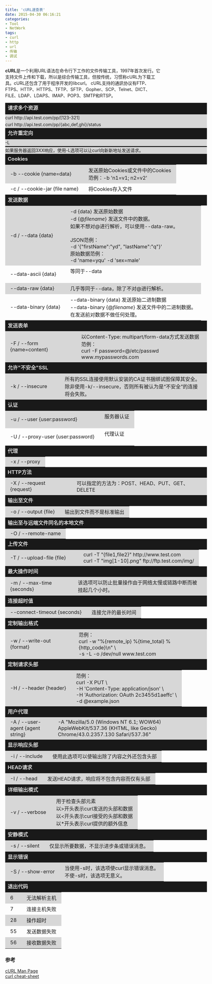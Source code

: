 ```yaml
---
title: 'cURL速查表'
date: 2015-04-30 06:16:21
categories: 
- Tool
- NetWork
tags: 
- curl
- http
- url
- 传输
- 调试
---
```

**cURL**是一个利用URL语法在命令行下工作的文件传输工具，1997年首次发行。它支持文件上传和下载，所以是综合传输工具，但按传统，习惯称cURL为下载工具。cURL还包含了用于程序开发的libcurl。
cURL支持的通訊协议有FTP、FTPS、HTTP、HTTPS、TFTP、SFTP、Gopher、SCP、Telnet、DICT、FILE、LDAP、LDAPS、IMAP、POP3、SMTP和RTSP。

<div width="100%" border="0" cellspacing="0" cellpadding="0" valign="top" style="margin: 0px; line-height: 21.7600002288818px; width: 650px;"><h3 style="padding: 6px 8px; margin: 0px; color: rgb(215, 215, 215); background-color: rgb(25,25,25);">请求多个资源</h3><div style="border-top-color: rgb(25, 25, 25); margin: 0px; border-top-width: 3px; border-top-style: solid; border-right-color: rgb(25, 25, 25); border-bottom-color: rgb(25, 25, 25); border-left-color: rgb(25, 25, 25); background-color: rgb(215, 215, 215);">curl http://api.test.com/pp/[123-321]<br>curl http://api.test.com/pp/{abc,def,ghi}/status</div><h3 style="padding: 6px 8px; margin: 0px; color: rgb(215, 215, 215); background-color: rgb(25,25,25);">允许重定向</h3><div style="border-top-color: rgb(25, 25, 25); margin: 0px; border-top-width: 3px; border-top-style: solid; border-right-color: rgb(25, 25, 25); border-bottom-color: rgb(25, 25, 25); border-left-color: rgb(25, 25, 25); background-color: rgb(215, 215, 215);">-L</div><div style="border-top-color: rgb(25, 25, 25); margin: 0px; border-top-width: 3px; border-top-style: solid; border-right-color: rgb(25, 25, 25); border-bottom-color: rgb(25, 25, 25); border-left-color: rgb(25, 25, 25); background-color: rgb(215, 215, 215);">如果服务器返回3XX响应，使用-L选项可以让curl向新新地址发送请求。</div><h3 style="padding: 6px 8px; margin: 0px; color: rgb(215, 215, 215); background-color: rgb(25,25,25);">Cookies</h3><table style="page-break-inside: avoid; border-collapse: collapse; margin: 0px; padding: 0px;" border="0" cellpadding="0" cellspacing="0" width="100%"><tbody><tr style="background-color: rgb(240, 242, 230);"><td style="background-color: rgb(215, 215, 215);"><div style="padding: 3px 8px; border-color: rgb(25, 25, 25);">-b --cookie {name=data}</div></td><td style="background-color: rgb(215, 215, 215);"><div style="padding: 3px 8px; border-color: rgb(25, 25, 25);">发送原始Cookies或文件中的Cookies<br>范例：-b 'n1=v1; n2=v2'</div></td></tr><tr><td><div style="padding: 3px 8px; border-color: rgb(25, 25, 25);">-c / --cookie-jar {file name}</div></td><td colspan="2"><div style="padding: 3px 8px; border-color: rgb(25, 25, 25);">将Cookies存入文件</div></td></tr></tbody></table><h3 style="padding: 6px 8px; margin: 0px; color: rgb(215, 215, 215); background-color: rgb(25,25,25);">发送数据</h3><table style="page-break-inside: avoid; border-collapse: collapse; margin: 0px; padding: 0px;" border="0" cellpadding="0" cellspacing="0" width="100%"><tbody><tr style="background-color: rgb(240, 242, 230);"><td style="background-color: rgb(215, 215, 215);"><div style="padding: 3px 8px; border-color: rgb(25, 25, 25);">-d / --data {data}</div></td><td style="background-color: rgb(215, 215, 215);"><div style="padding: 3px 8px; border-color: rgb(25, 25, 25);">-d {data} 发送原始数据<br>-d {@<em>filename</em>} 发送文件中的数据。<br>如果不想对@进行解析，可以使用--data-raw。<br><br>JSON范例：<br>-d '{"firstName":"yd", "lastName":"q"}'<br>原始数据范例：<br>-d 'name=yqu' -d 'sex=male'</div></td></tr><tr><td><div style="padding: 3px 8px; border-color: rgb(25, 25, 25);">--data-ascii {data}</div></td><td><div style="padding: 3px 8px; border-color: rgb(25, 25, 25);">等同于--data</div><br></td></tr><tr style="background-color: rgb(240, 242, 230);"><td style="background-color: rgb(215, 215, 215);"><div style="padding: 3px 8px; border-color: rgb(25, 25, 25);">--data-raw {data}</div></td><td style="background-color: rgb(215, 215, 215);"><div style="padding: 3px 8px; border-color: rgb(25, 25, 25);">几乎等同于--data，除了不对@进行解析。</div></td></tr><tr><td><div style="padding: 3px 8px; border-color: rgb(25, 25, 25);">--data-binary {data}</div></td><td><div style="padding: 3px 8px; border-color: rgb(25, 25, 25);">--data-binary {data} 发送原始二进制数据<br>--data-binary {@<em>filename</em>} 发送文件中的二进制数据。<br>在发送前对数据不做任何处理。</div></td></tr></tbody></table><h3 style="padding: 6px 8px; margin: 0px; color: rgb(215, 215, 215); background-color: rgb(25,25,25);">发送表单</h3><table style="page-break-inside: avoid; border-collapse: collapse; margin: 0px; padding: 0px;" border="0" cellpadding="0" cellspacing="0" width="100%"><tbody><tr style="background-color: rgb(240, 242, 230);"><td style="background-color: rgb(215, 215, 215);"><div style="padding: 3px 8px; border-color: rgb(25, 25, 25);">-F / --form {name=content}</div></td><td style="background-color: rgb(215, 215, 215);"><div style="padding: 3px 8px; border-color: rgb(25, 25, 25);">以Content-Type: multipart/form-data方式发送数据<br>范例：<br>curl -F password=@/etc/passwd www.mypasswords.com</div></td></tr></tbody></table><h3 style="padding: 6px 8px; margin: 0px; color: rgb(215, 215, 215); background-color: rgb(25,25,25);">允许"不安全"SSL</h3><table style="page-break-inside: avoid; border-collapse: collapse; margin: 0px; padding: 0px;" border="0" cellpadding="0" cellspacing="0" width="100%"><tbody><tr style="background-color: rgb(240, 242, 230);"><td style="background-color: rgb(215, 215, 215); width:160px"><div style="padding: 3px 8px; border-color: rgb(25, 25, 25);">-k / --insecure</div></td><td style="background-color: rgb(215, 215, 215);"><div style="padding: 3px 8px; border-color: rgb(25, 25, 25);">所有的SSL连接使用默认安装的CA证书捆绑试图保障其安全。除非使用-k/--insecure，否则所有被认为是“不安全”的连接将会失败。</div></td></tr></tbody></table><h3 style="padding: 6px 8px; margin: 0px; color: rgb(215, 215, 215); background-color: rgb(25,25,25);">认证</h3><table style="page-break-inside: avoid; border-collapse: collapse; margin: 0px; padding: 0px;" border="0" cellpadding="0" cellspacing="0" width="100%"><tbody><tr style="background-color: rgb(240, 242, 230);"><td style="background-color: rgb(215, 215, 215);"><div style="padding: 3px 8px; border-color: rgb(25, 25, 25);">-u / --user {user:password}</div></td><td style="background-color: rgb(215, 215, 215);"><div style="padding: 3px 8px; border-color: rgb(25, 25, 25);">服务器认证</div><br></td></tr><tr><td><div style="padding: 3px 8px; border-color: rgb(25, 25, 25);">-U / --proxy-user {user:password}</div></td><td><div style="padding: 3px 8px; border-color: rgb(25, 25, 25);">代理认证</div><br></td></tr></tbody></table><h3 style="padding: 6px 8px; margin: 0px; color: rgb(215, 215, 215); background-color: rgb(25,25,25);">代理</h3><table style="page-break-inside: avoid; border-collapse: collapse; margin: 0px; padding: 0px;" border="0" cellpadding="0" cellspacing="0" width="100%"><tbody><tr style="background-color: rgb(240, 242, 230);"><td colspan="1" style="background-color: rgb(215, 215, 215);"><div style="padding: 3px 8px; border-color: rgb(25, 25, 25);">-x / --proxy</div></td></tr></tbody></table><h3 style="padding: 6px 8px; margin: 0px; color: rgb(215, 215, 215); background-color: rgb(25,25,25);">HTTP方法</h3><table style="page-break-inside: avoid; border-collapse: collapse; margin: 0px; padding: 0px;" border="0" cellpadding="0" cellspacing="0" width="100%"><tbody><tr style="background-color: rgb(240, 242, 230);"><td style="background-color: rgb(215, 215, 215);"><div style="padding: 3px 8px; border-color: rgb(25, 25, 25);">-X / --request {request}</div></td><td style="background-color: rgb(215, 215, 215);"><div style="padding: 3px 8px; border-color: rgb(25, 25, 25);">可以指定的方法为：POST、HEAD、PUT、GET、DELETE</div></td></tr></tbody></table><h3 style="padding: 6px 8px; margin: 0px; color: rgb(215, 215, 215); background-color: rgb(25,25,25);">输出至文件</h3><table style="page-break-inside: avoid; border-collapse: collapse; margin: 0px; padding: 0px;" border="0" cellpadding="0" cellspacing="0" width="100%"><tbody><tr style="background-color: rgb(240, 242, 230);"><td colspan="1" style="background-color: rgb(215, 215, 215);"><div style="padding: 3px 8px; border-color: rgb(25, 25, 25);">-o / --output {file}</div></td><td colspan="1" style="background-color: rgb(215, 215, 215);"><div style="padding: 3px 8px; border-color: rgb(25, 25, 25);">输出到文件而不是标准输出</div></td></tr></tbody></table><h3 style="padding: 6px 8px; margin: 0px; color: rgb(215, 215, 215); background-color: rgb(25,25,25);">输出至与远端文件同名的本地文件</h3><table style="page-break-inside: avoid; border-collapse: collapse; margin: 0px; padding: 0px;" border="0" cellpadding="0" cellspacing="0" width="100%"><tbody><tr style="background-color: rgb(240, 242, 230);"><td style="background-color: rgb(215, 215, 215);"><div style="padding: 3px 8px; border-color: rgb(25, 25, 25);">-O / --remote-name</div></td></tr></tbody></table><h3 style="padding: 6px 8px; margin: 0px; color: rgb(215, 215, 215); background-color: rgb(25,25,25);">上传文件</h3><table style="page-break-inside: avoid; border-collapse: collapse; margin: 0px; padding: 0px;" border="0" cellpadding="0" cellspacing="0" width="100%"><tbody><tr style="background-color: rgb(240, 242, 230);"><td style="background-color: rgb(215, 215, 215); width: 220px"><div style="padding: 3px 8px; border-color: rgb(25, 25, 25);">-T / --upload-file {file}</div></td><td style="background-color: rgb(215, 215, 215);"><div style="padding: 3px 8px; border-color: rgb(25, 25, 25);">curl -T "{file1,file2}" http://www.test.com<br>curl -T "img[1-10].png" ftp://ftp.test.com/img/</div></td></tr></tbody></table><h3 style="padding: 6px 8px; margin: 0px; color: rgb(215, 215, 215); background-color: rgb(25,25,25);">最大操作时间</h3><table style="page-break-inside: avoid; border-collapse: collapse; margin: 0px; padding: 0px;" border="0" cellpadding="0" cellspacing="0" width="100%"><tbody><tr style="background-color: rgb(240, 242, 230);"><td colspan="1" style="background-color: rgb(215, 215, 215);"><div style="padding: 3px 8px; border-color: rgb(25, 25, 25);">-m / --max-time {seconds}</div></td><td colspan="1" style="background-color: rgb(215, 215, 215);"><div style="padding: 3px 8px; border-color: rgb(25, 25, 25);">该选项可以防止批量操作由于网络太慢或链路中断而被挂起几个小时。</div></td></tr></tbody></table><h3 style="padding: 6px 8px; margin: 0px; color: rgb(215, 215, 215); background-color: rgb(25,25,25);">连接超时值</h3><table style="page-break-inside: avoid; border-collapse: collapse; margin: 0px; padding: 0px;" border="0" cellpadding="0" cellspacing="0" width="100%"><tbody><tr style="background-color: rgb(240, 242, 230);"><td style="background-color: rgb(215, 215, 215);"><div style="padding: 3px 8px; border-color: rgb(25, 25, 25);">--connect-timeout {seconds}</div></td><td style="background-color: rgb(215, 215, 215);"><div style="padding: 3px 8px; border-color: rgb(25, 25, 25);">连接允许的最长时间</div></td></tr></tbody></table><h3 style="padding: 6px 8px; margin: 0px; color: rgb(215, 215, 215); background-color: rgb(25,25,25);">定制输出格式</h3><table style="page-break-inside: avoid; border-collapse: collapse; margin: 0px; padding: 0px;" border="0" cellpadding="0" cellspacing="0" width="100%"><tbody><tr style="background-color: rgb(240, 242, 230);"><td style="background-color: rgb(215, 215, 215);"><div style="padding: 3px 8px; border-color: rgb(25, 25, 25);">-w / --write-out {format}</div></td><td style="background-color: rgb(215, 215, 215);"><div style="padding: 3px 8px; border-color: rgb(25, 25, 25);">范例：<br>curl -w "%{remote_ip} %{time_total} %{http_code}\n" \<br>-s -L -o /dev/null www.test.com</div></td></tr></tbody></table><h3 style="padding: 6px 8px; margin: 0px; color: rgb(215, 215, 215); background-color: rgb(25,25,25);">定制请求头部</h3><table style="page-break-inside: avoid; border-collapse: collapse; margin: 0px; padding: 0px;" border="0" cellpadding="0" cellspacing="0" width="100%"><tbody><tr style="background-color: rgb(240, 242, 230);"><td style="background-color: rgb(215, 215, 215);"><div style="padding: 3px 8px; border-color: rgb(25, 25, 25);">-H / --header {header}</div></td><td style="background-color: rgb(215, 215, 215);"><div style="padding: 3px 8px; border-color: rgb(25, 25, 25);">范例：<br>curl -X PUT \<br>-H 'Content-Type: application/json' \<br>-H 'Authorization: OAuth 2c3455d1aeffc' \<br>-d @example.json</div></td></tr></tbody></table><h3 style="padding: 6px 8px; margin: 0px; color: rgb(215, 215, 215); background-color: rgb(25,25,25);">用户代理</h3><table style="page-break-inside: avoid; border-collapse: collapse; margin: 0px; padding: 0px;" border="0" cellpadding="0" cellspacing="0" width="100%"><tbody><tr style="background-color: rgb(240, 242, 230);"><td colspan="1" style="background-color: rgb(215, 215, 215);"><div style="padding: 3px 8px; border-color: rgb(25, 25, 25);">-A / --user-agent {agent string}</div></td><td colspan="1" style="background-color: rgb(215, 215, 215);"><div style="padding: 3px 8px; border-color: rgb(25, 25, 25);">-A "Mozilla/5.0 (Windows NT 6.1; WOW64) AppleWebKit/537.36 (KHTML, like Gecko) Chrome/43.0.2357.130 Safari/537.36"</div></td></tr></tbody></table><h3 style="padding: 6px 8px; margin: 0px; color: rgb(215, 215, 215); background-color: rgb(25,25,25);">显示响应头部</h3><table style="page-break-inside: avoid; border-collapse: collapse; margin: 0px; padding: 0px;" border="0" cellpadding="0" cellspacing="0" width="100%"><tbody><tr style="background-color: rgb(240, 242, 230);"><td style="background-color: rgb(215, 215, 215);"><div style="padding: 3px 8px; border-color: rgb(25, 25, 25);">-i / --include</div></td><td style="background-color: rgb(215, 215, 215);"><div style="padding: 3px 8px; border-color: rgb(25, 25, 25);">使用此选项可以使输出除了内容之外还包含头部</div></td></tr></tbody></table><h3 style="padding: 6px 8px; margin: 0px; color: rgb(215, 215, 215); background-color: rgb(25,25,25);">HEAD请求</h3><table style="page-break-inside: avoid; border-collapse: collapse; margin: 0px; padding: 0px;" border="0" cellpadding="0" cellspacing="0" width="100%"><tbody><tr style="background-color: rgb(240, 242, 230);"><td style="background-color: rgb(215, 215, 215);"><div style="padding: 3px 8px; border-color: rgb(25, 25, 25);">-I / --head</div></td><td style="background-color: rgb(215, 215, 215);"><div style="padding: 3px 8px; border-color: rgb(25, 25, 25);">发送HEAD请求，响应将不包含内容而仅有头部</div></td></tr></tbody></table><h3 style="padding: 6px 8px; margin: 0px; color: rgb(215, 215, 215); background-color: rgb(25,25,25);">详细输出模式</h3><table style="page-break-inside: avoid; border-collapse: collapse; margin: 0px; padding: 0px;" border="0" cellpadding="0" cellspacing="0" width="100%"><tbody><tr style="background-color: rgb(240, 242, 230);"><td style="background-color: rgb(215, 215, 215);"><div style="padding: 3px 8px; border-color: rgb(25, 25, 25);">-v / --verbose</div></td><td style="background-color: rgb(215, 215, 215);"><div style="padding: 3px 8px; border-color: rgb(25, 25, 25);">用于检查头部元素<br>以&gt;开头表示curl发送的头部和数据<br>以&lt;开头表示curl接受的头部和数据<br>以*开头表示curl提供的额外信息</div></td></tr></tbody></table><h3 style="padding: 6px 8px; margin: 0px; color: rgb(215, 215, 215); background-color: rgb(25,25,25);">安静模式</h3><table style="page-break-inside: avoid; border-collapse: collapse; margin: 0px; padding: 0px;" border="0" cellpadding="0" cellspacing="0" width="100%"><tbody><tr style="background-color: rgb(240, 242, 230);"><td colspan="1" style="background-color: rgb(215, 215, 215);"><div style="padding: 3px 8px; border-color: rgb(25, 25, 25);">-s / --silent</div></td><td colspan="1" style="background-color: rgb(215, 215, 215);"><div style="padding: 3px 8px; border-color: rgb(25, 25, 25);">仅显示所要数据，不显示进步条或错误消息。</div></td></tr></tbody></table><h3 style="padding: 6px 8px; margin: 0px; color: rgb(215, 215, 215); background-color: rgb(25,25,25);">显示错误</h3><table style="page-break-inside: avoid; border-collapse: collapse; margin: 0px; padding: 0px;" border="0" cellpadding="0" cellspacing="0" width="100%"><tbody><tr style="background-color: rgb(240, 242, 230);"><td style="background-color: rgb(215, 215, 215);"><div style="padding: 3px 8px; border-color: rgb(25, 25, 25);">-S / --show-error</div></td><td style="background-color: rgb(215, 215, 215);"><div style="padding: 3px 8px; border-color: rgb(25, 25, 25);">当使用-s时，该选项使curl显示错误消息。<br>不使-s时，该选项无意义。</div></td></tr></tbody></table><h3 style="padding: 6px 8px; margin: 0px; color: rgb(215, 215, 215); background-color: rgb(25,25,25);">退出代码</h3><table style="page-break-inside: avoid; border-collapse: collapse; margin: 0px; padding: 0px;" border="0" cellpadding="0" cellspacing="0" width="100%"><tbody><tr style="background-color: rgb(240, 242, 230);"><td style="background-color: rgb(215, 215, 215);"><div style="padding: 3px 8px; border-color: rgb(25, 25, 25);">6</div></td><td style="background-color: rgb(215, 215, 215);"><div style="padding: 3px 8px; border-color: rgb(25, 25, 25);">无法解析主机</div></td></tr><tr><td><div style="padding: 3px 8px; border-color: rgb(25, 25, 25);">7</div></td><td><div style="padding: 3px 8px; border-color: rgb(25, 25, 25);">连接主机失败</div></td></tr><tr style="background-color: rgb(240, 242, 230);"><td style="background-color: rgb(215, 215, 215);"><div style="padding: 3px 8px; border-color: rgb(25, 25, 25);">28</div></td><td style="background-color: rgb(215, 215, 215);"><div style="padding: 3px 8px; border-color: rgb(25, 25, 25);">操作超时</div></td></tr><tr><td><div style="padding: 3px 8px; border-color: rgb(25, 25, 25);">55</div></td><td><div style="padding: 3px 8px; border-color: rgb(25, 25, 25);">发送数据失败</div></td></tr><tr style="background-color: rgb(240, 242, 230);"><td style="background-color: rgb(215, 215, 215);"><div style="padding: 3px 8px; border-color: rgb(25, 25, 25);">56</div></td><td style="background-color: rgb(215, 215, 215);"><div style="padding: 3px 8px; border-color: rgb(25, 25, 25);">接收数据失败</div></td></tr></tbody></table></div>

### 参考

[cURL Man Page](http://curl.haxx.se/docs/manpage.html)    
[curl cheat-sheet](http://www.cheatography.com/ankushagarwal11/cheat-sheets/curl-cheat-sheet/)    
[](https://github.com/tedyoung/curl-api-cheat-sheet/blob/master/cheat-sheet.md)    
[](http://www.lornajane.net/posts/2008/curl-cheat-sheet)    
[](http://blog.engelke.com/2009/10/20/curl-cheat-sheet/)    
[](http://www.niclas-meier.de/2011/12/the-curl-cheat-sheet-to-myself/)    
[](http://www.cantoni.org/2012/01/10/curl-cheat-sheet)    
[](http://g33kinfo.com/info/archives/4872)    
[](http://wenku.baidu.com/view/e02c69f4f61fb7360b4c65e9.html)    